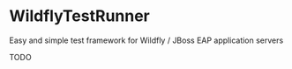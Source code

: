 # WildflyTestRunner
Easy and simple test framework for Wildfly / JBoss EAP application servers

TODO
